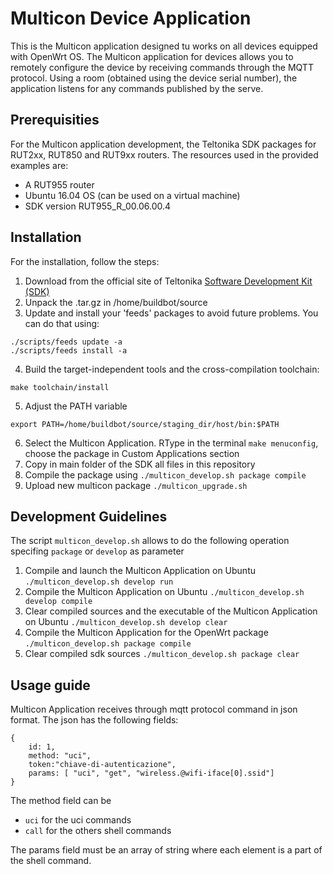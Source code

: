 # Multicon Device Application

This is the Multicon application designed tu works on all devices equipped with OpenWrt OS.
The Multicon application for devices allows you to remotely configure the device by receiving commands through the MQTT protocol.
Using a room (obtained using the device serial number), the application listens for any commands published by the serve.

## Prerequisities
For the Multicon application development, the Teltonika SDK packages for RUT2xx, RUT850 and RUT9xx routers. The resources used in the provided examples are:

- A RUT955 router
- Ubuntu 16.04 OS (can be used on a virtual machine)
- SDK version RUT955_R_00.06.00.4


## Installation

For the installation, follow the steps:
1. Download from the official site of Teltonika [Software Development Kit (SDK)](https://wiki.teltonika-networks.com/view/Software_Development_Kit)
2. Unpack the .tar.gz in /home/buildbot/source
3. Update and install your 'feeds' packages to avoid future problems. You can do that using:
```
./scripts/feeds update -a
./scripts/feeds install -a
```
4. Build the target-independent tools and the cross-compilation toolchain:
```
make toolchain/install
```
5. Adjust the PATH variable
```
export PATH=/home/buildbot/source/staging_dir/host/bin:$PATH
```
6. Select the Multicon Application. RType in the terminal `make menuconfig`, choose the package in Custom Applications section
7. Copy in main folder of the SDK all files in this repository
8. Compile the package using ``./multicon_develop.sh package compile``
9. Upload new multicon package ``./multicon_upgrade.sh``


## Development Guidelines

The script ``multicon_develop.sh`` allows to do the following operation specifing ``package`` or ``develop`` as parameter
1. Compile and launch the Multicon Application on Ubuntu ``./multicon_develop.sh develop run``
2. Compile the Multicon Application on Ubuntu ``./multicon_develop.sh develop compile``
3. Clear compiled sources and the executable of the Multicon Application on Ubuntu ``./multicon_develop.sh develop clear``
4. Compile the Multicon Application for the OpenWrt package ``./multicon_develop.sh package compile``
5. Clear compiled sdk sources ``./multicon_develop.sh package clear``


## Usage guide

Multicon Application receives through mqtt protocol command in json format.
The json has the following fields:
```
{
    id: 1, 
    method: "uci", 
    token:"chiave-di-autenticazione", 
    params: [ "uci", "get", "wireless.@wifi-iface[0].ssid"] 
}
```

The method field can be
- ``uci`` for the uci commands
- ``call`` for the others shell commands

The params field must be an array of string where each element is a part of the shell command.





